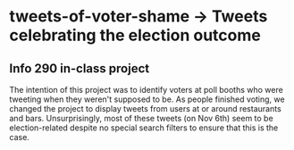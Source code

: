 tweets-of-voter-shame -> Tweets celebrating the election outcome
====

Info 290 in-class project
---

The intention of this project was to identify voters at poll booths who were
tweeting when they weren't supposed to be. As people finished voting, we changed
the project to display tweets from users at or around restaurants and
bars. Unsurprisingly, most of these tweets (on Nov 6th) seem to be
election-related despite no special search filters to ensure that this is the
case.
